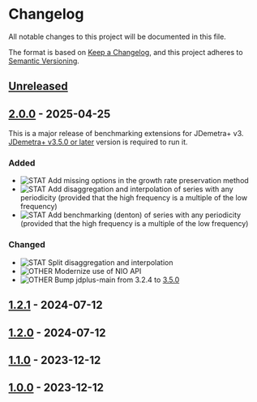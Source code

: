 # Changelog

All notable changes to this project will be documented in this file.

The format is based on [Keep a Changelog](https://keepachangelog.com/en/1.0.0/), and this project adheres
to [Semantic Versioning](https://semver.org/spec/v2.0.0.html).

## [Unreleased]

## [2.0.0] - 2025-04-25

This is a major release of benchmarking extensions for JDemetra+ v3.  
[JDemetra+ v3.5.0 or later](https://github.com/jdemetra/jdplus-main) version is required to run it.

### Added

- ![STAT] Add missing options in the growth rate preservation method
- ![STAT] Add disaggregation and interpolation of series with any periodicity (provided that the high frequency is a multiple of the low frequency)
- ![STAT] Add benchmarking (denton) of series with any periodicity (provided that the high frequency is a multiple of the low frequency)

### Changed

- ![STAT] Split disaggregation and interpolation
- ![OTHER] Modernize use of NIO API
- ![OTHER] Bump jdplus-main from 3.2.4 to [3.5.0](https://github.com/jdemetra/jdplus-main/releases/tag/v3.5.0)

## [1.2.1] - 2024-07-12

## [1.2.0] - 2024-07-12

## [1.1.0] - 2023-12-12

## [1.0.0] - 2023-12-12

[Unreleased]: https://github.com/jdemetra/jdplus-benchmarking/compare/v2.0.0...HEAD
[2.0.0]: https://github.com/jdemetra/jdplus-benchmarking/compare/v1.2.1...v2.0.0
[1.2.1]: https://github.com/jdemetra/jdplus-benchmarking/compare/v1.2.0...v1.2.1
[1.2.0]: https://github.com/jdemetra/jdplus-benchmarking/compare/v1.1.0...v1.2.0
[1.1.0]: https://github.com/jdemetra/jdplus-benchmarking/compare/v1.0.0...v1.1.0
[1.0.0]: https://github.com/jdemetra/jdplus-benchmarking/releases/tag/v1.0.0
[STAT]: https://img.shields.io/badge/-STAT-068C09
[OTHER]: https://img.shields.io/badge/-OTHER-e4e669
[IO]: https://img.shields.io/badge/-IO-F813F7
[UI]: https://img.shields.io/badge/-UI-5319E7

